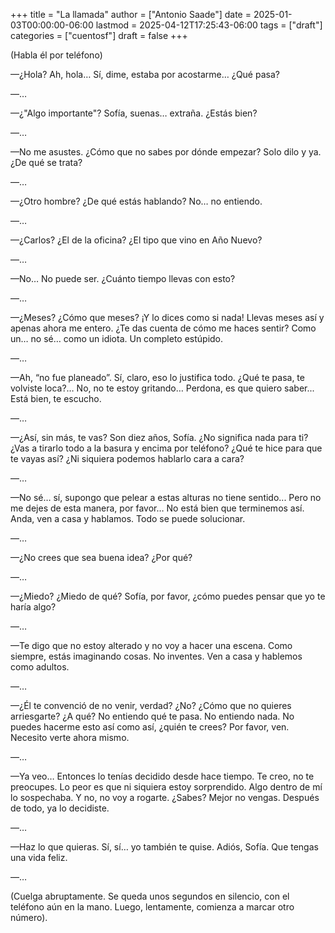 +++
title = "La llamada"
author = ["Antonio Saade"]
date = 2025-01-03T00:00:00-06:00
lastmod = 2025-04-12T17:25:43-06:00
tags = ["draft"]
categories = ["cuentosf"]
draft = false
+++

(Habla él por teléfono)

—¿Hola? Ah, hola… Sí, dime, estaba por acostarme… ¿Qué pasa?

—…

—¿"Algo importante"? Sofía, suenas… extraña. ¿Estás bien?

—…

—No me asustes. ¿Cómo que no sabes por dónde empezar? Solo dilo y ya. ¿De qué se trata?

—…

—¿Otro hombre? ¿De qué estás hablando? No… no entiendo.

—…

—¿Carlos? ¿El de la oficina? ¿El tipo que vino en Año Nuevo?

—…

—No… No puede ser. ¿Cuánto tiempo llevas con esto?

—…

—¿Meses? ¿Cómo que meses? ¡Y lo dices como si nada! Llevas meses así y apenas ahora me entero. ¿Te das cuenta de cómo me haces sentir? Como un… no sé… como un idiota. Un completo estúpido.

—…

—Ah, “no fue planeado”. Sí, claro, eso lo justifica todo. ¿Qué te pasa, te volviste loca?… No, no te estoy gritando… Perdona, es que quiero saber... Está bien, te escucho.

—…

—¿Así, sin más, te vas? Son diez años, Sofía. ¿No significa nada para ti? ¿Vas a tirarlo todo a la basura y encima por teléfono? ¿Qué te hice para que te vayas así? ¿Ni siquiera podemos hablarlo cara a cara?

—…

—No sé… sí, supongo que pelear a estas alturas no tiene sentido... Pero no me dejes de esta manera, por favor… No está bien que terminemos así. Anda, ven a casa y hablamos. Todo se puede solucionar.

—…

—¿No crees que sea buena idea? ¿Por qué?

—…

—¿Miedo? ¿Miedo de qué? Sofía, por favor, ¿cómo puedes pensar que yo te haría algo?

—…

—Te digo que no estoy alterado y no voy a hacer una escena. Como siempre, estás imaginando cosas. No inventes. Ven a casa y hablemos como adultos.

—…

—¿Él te convenció de no venir, verdad? ¿No? ¿Cómo que no quieres arriesgarte? ¿A qué? No entiendo qué te pasa. No entiendo nada. No puedes hacerme esto así como así, ¿quién te crees? Por favor, ven. Necesito verte ahora mismo.

—…

—Ya veo… Entonces lo tenías decidido desde hace tiempo. Te creo, no te preocupes. Lo peor es que ni siquiera estoy sorprendido. Algo dentro de mí lo sospechaba. Y no, no voy a rogarte. ¿Sabes? Mejor no vengas. Después de todo, ya lo decidiste.

—…

—Haz lo que quieras. Sí, sí… yo también te quise. Adiós, Sofía. Que tengas una vida feliz.

—…

(Cuelga abruptamente. Se queda unos segundos en silencio, con el teléfono aún en la mano. Luego, lentamente, comienza a marcar otro número).
